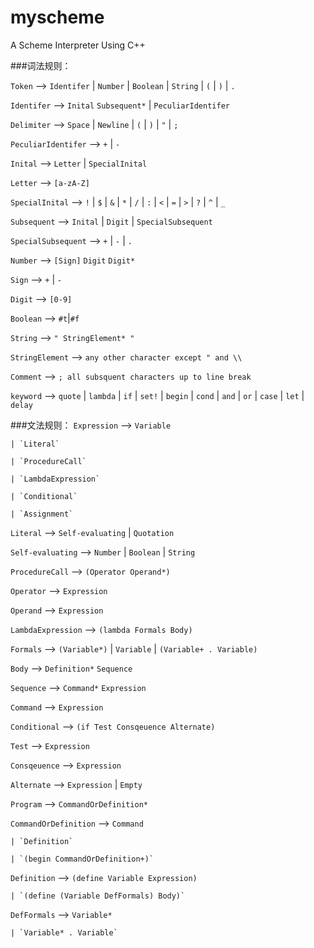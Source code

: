 # myscheme
A Scheme Interpreter Using C++

###词法规则：

`Token` 		——> `Identifer` | `Number` | `Boolean` | `String` | `(` | `)` | `.`

`Identifer`		——> `Inital` `Subsequent*` | `PeculiarIdentifer`

`Delimiter`		——> `Space` | `Newline` | `(` | `)` | `"` | `;`

`PeculiarIdentifer`	——> `+` | `-`

`Inital` 		——> `Letter` | `SpecialInital`

`Letter` 		——> `[a-zA-Z]`

`SpecialInital` 	——> `!` | `$` | `&` | `*` | `/` | `:` | `<` | `=` | `>` | `?` | `^` | `_`

`Subsequent`		——> `Inital` | `Digit` | `SpecialSubsequent`

`SpecialSubsequent`	——> `+` | `-` | `.`

`Number`		——> `[Sign]` `Digit` `Digit*`

`Sign`			——> `+` | `-`

`Digit` 		——> `[0-9]`

`Boolean`		——> `#t`|`#f`

`String` 		——> `" StringElement* "`

`StringElement` 	——> `any other character except " and \\`

`Comment` 		——> `; all subsquent characters up to line break`

`keyword`   		——> `quote` | `lambda` | `if` | `set!` | `begin` | `cond` | `and` | `or` | `case` | `let` | `delay`


###文法规则：
`Expression` 		——> `Variable`

	| `Literal`

	| `ProcedureCall`

	| `LambdaExpression`

	| `Conditional`

	| `Assignment`

`Literal` 		——> `Self-evaluating` | `Quotation`

`Self-evaluating`	——> `Number` | `Boolean` | `String`

`ProcedureCall`		——> `(Operator Operand*)`

`Operator`		——> `Expression`

`Operand`		——> `Expression`

`LambdaExpression`     ——> `(lambda Formals Body)`

`Formals`		——> `(Variable*)` | `Variable` | `(Variable+ . Variable)`

`Body`			——> `Definition*` `Sequence`

`Sequence`		——> `Command*` `Expression`

`Command`		——> `Expression`

`Conditional`		——> `(if Test Consqeuence Alternate)`

`Test`			——> `Expression`

`Consqeuence`		——> `Expression`

`Alternate`		——> `Expression` | `Empty`

`Program`		——> `CommandOrDefinition*`

`CommandOrDefinition`   ——> `Command`

	| `Definition`

	| `(begin CommandOrDefinition+)`

`Definition`		——> `(define Variable Expression)`

	| `(define (Variable DefFormals) Body)`

`DefFormals` 		——> `Variable*`

	| `Variable* . Variable`
